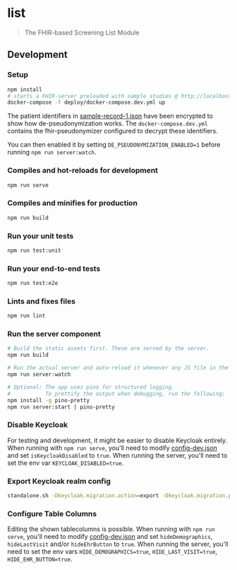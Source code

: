 # list

> The FHIR-based Screening List Module

## Development

### Setup

```sh
npm install
# starts a FHIR-server preloaded with sample studies @ http://localhost:8082/
docker-compose -f deploy/docker-compose.dev.yml up
```

The patient identifiers in [sample-record-1.json](deploy/data/sample-record-1.json) have been encrypted to show how de-pseudonymization works.
The `docker-compose.dev.yml` contains the fhir-pseudonymizer configured to decrypt these identifiers.

You can then enabled it by setting `DE_PSEUDONYMIZATION_ENABLED=1` before running `npm run server:watch`.

### Compiles and hot-reloads for development

```sh
npm run serve
```

### Compiles and minifies for production

```sh
npm run build
```

### Run your unit tests

```sh
npm run test:unit
```

### Run your end-to-end tests

```sh
npm run test:e2e
```

### Lints and fixes files

```sh
npm run lint
```

### Run the server component

```sh
# Build the static assets first. These are served by the server.
npm run build

# Run the actual server and auto-reload it whenever any JS file in the `/server/` dir is changed.
npm run server:watch

# Optional: The app uses pino for structured logging.
#           To prettify the output when debugging, run the following:
npm install -g pino-pretty
npm run server:start | pino-pretty
```

### Disable Keycloak

For testing and development, it might be easier to disable Keycloak entirely. When running with `npm run serve`, you'll need to modify [config-dev.json](public/config-dev.json) and set `isKeycloakDisabled` to `true`.
When running the server, you'll need to set the env var `KEYCLOAK_DISABLED=true`.

### Export Keycloak realm config

```sh
standalone.sh -Dkeycloak.migration.action=export -Dkeycloak.migration.provider=singleFile -Dkeycloak.migration.file=/tmp/aio-export.json
```

### Configure Table Columns

Editing the shown tablecolumns is possible. When running with `npm run serve`, you'll need to modify [config-dev.json](public/config-dev.json) and set `hideDemographics`, `hideLastVisit` and/or `hideEhrButton` to `true`.
When running the server, you'll need to set the env vars `HIDE_DEMOGRAPHICS=true`, `HIDE_LAST_VISIT=true`, `HIDE_EHR_BUTTON=true`.
